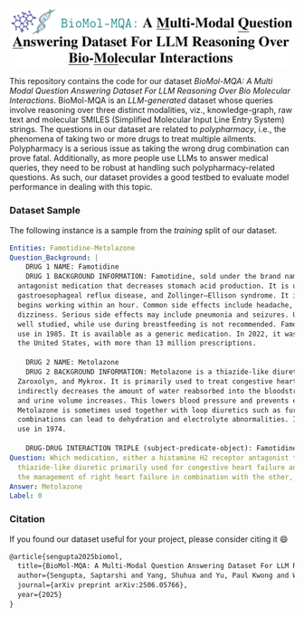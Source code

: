 ![Title Screenshot](our_paper/title_screenshot.png)

This repository contains the code for our dataset _BioMol-MQA: A Multi Modal Question Answering Dataset For LLM Reasoning
Over Bio Molecular Interactions_. BioMol-MQA is an _LLM-generated_ dataset whose queries involve reasoning over three
distinct modalities, viz., knowledge-graph, raw text and molecular SMILES (Simplified Molecular Input Line Entry System)
strings. The questions in our dataset are related to _polypharmacy_, i.e., the phenomena of taking two or more drugs to 
treat multiple ailments. Polypharmacy is a serious issue as taking the wrong drug combination can prove fatal. Additionally,
as more people use LLMs to answer medical queries, they need to be robust at handling such polypharmacy-related questions.
As such, our dataset provides a good testbed to evaluate model performance in dealing with this topic.

### Dataset Sample

The following instance is a sample from the _training_ split of our dataset.

```yaml
Entities: Famotidine-Metolazone
Question_Background: |
    DRUG 1 NAME: Famotidine
    DRUG 1 BACKGROUND INFORMATION: Famotidine, sold under the brand name Pepcid among others, is a histamine H2 receptor
  antagonist medication that decreases stomach acid production. It is used to treat peptic ulcer disease, 
  gastroesophageal reflux disease, and Zollinger–Ellison syndrome. It is taken by mouth or by injection into a vein. It 
  begins working within an hour. Common side effects include headache, abdominal pain, diarrhea or constipation, and 
  dizziness. Serious side effects may include pneumonia and seizures. Use in pregnancy appears safe but has not been 
  well studied, while use during breastfeeding is not recommended. Famotidine was patented in 1979 and came into medical
  use in 1985. It is available as a generic medication. In 2022, it was the 49th most commonly prescribed medication in 
  the United States, with more than 13 million prescriptions.
    
    DRUG 2 NAME: Metolazone
    DRUG 2 BACKGROUND INFORMATION: Metolazone is a thiazide-like diuretic marketed under the brand names Zytanix, Metoz,
  Zaroxolyn, and Mykrox. It is primarily used to treat congestive heart failure and high blood pressure. Metolazone 
  indirectly decreases the amount of water reabsorbed into the bloodstream by the kidney, so that blood volume decreases
  and urine volume increases. This lowers blood pressure and prevents excess fluid accumulation in heart failure. 
  Metolazone is sometimes used together with loop diuretics such as furosemide or bumetanide, but these highly effective
  combinations can lead to dehydration and electrolyte abnormalities. It was patented in 1966 and approved for medical 
  use in 1974.
    
    DRUG-DRUG INTERACTION TRIPLE (subject-predicate-object): Famotidine-right heart failure-Metolazone
Question: Which medication, either a histamine H2 receptor antagonist that decreases stomach acid production or a 
  thiazide-like diuretic primarily used for congestive heart failure and hypertension, is specifically associated with 
  the management of right heart failure in combination with the other, according to known drug interactions?
Answer: Metolazone
Label: 0
```










### Citation
If you found our dataset useful for your project, please consider citing it 😄

```txt
@article{sengupta2025biomol,
  title={BioMol-MQA: A Multi-Modal Question Answering Dataset For LLM Reasoning Over Bio-Molecular Interactions},
  author={Sengupta, Saptarshi and Yang, Shuhua and Yu, Paul Kwong and Wang, Fali and Wang, Suhang},
  journal={arXiv preprint arXiv:2506.05766},
  year={2025}
}
```